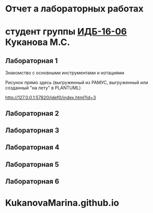 # Отчет а лабораторных работах
# студент группы [ИДБ-16-06](https://github.com/stankin/design-1/wiki/list-idb-16-06) Куканова М.С.

## Лабораторная 1

Знакомство с основными инструментами и нотациями

Рисунок прямо здесь (выгруженный из РАМУС, выгруженный или созданный "на лету" в PLANTUML)

http://127.0.0.1:57820/idef0/index.html?id=3

## Лабораторная 2

## Лабораторная 3

## Лабораторная 4

## Лабораторная 5

## Лабораторная 6

# KukanovaMarina.github.io
